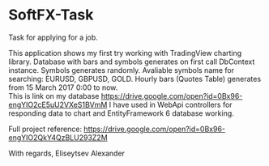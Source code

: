 # SoftFX-Task
Task for applying for a job.

This application shows my first try working with TradingView charting library.
Database with bars and symbols generates on first call DbContext instance. Symbols generates randomly.
Avaliable symbols name for searching: EURUSD, GBPUSD, GOLD.
Hourly bars (Quotes Table) generates from 15 March 2017 0:00 to now.  
This is link on my database https://drive.google.com/open?id=0Bx96-engYIO2cE5uU2VXeS1BVmM
I have used in WebApi controllers for responding data to chart and EntityFramework 6 database working.

Full project reference: https://drive.google.com/open?id=0Bx96-engYIO2QkY4QzBLU293Z2M

With regards,
Eliseytsev Alexander

